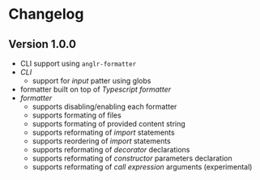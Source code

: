 # Changelog

## Version 1.0.0

- CLI support using `anglr-formatter`
- *CLI*
    - support for *input* patter using globs
- formatter built on top of *Typescript formatter*
- *formatter*
    - supports disabling/enabling each formatter
    - supports formating of files
    - supports formating of provided content string
    - supports reformating of *import* statements
    - supports reordering of *import* statements
    - supports reformating of *decorator* declarations
    - supports reformating of *constructor* parameters declaration
    - supports reformating of *call expression* arguments (experimental)
